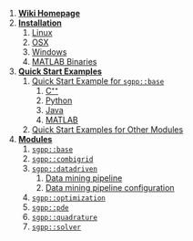 1. [**Wiki Homepage**](https://github.com/SGpp/SGpp/wiki)
2. [**Installation**](https://github.com/SGpp/SGpp/wiki/Installation)
   1. [Linux](https://github.com/SGpp/SGpp/wiki/Linux-(GCC-Clang-ICC))
   2. [OSX](https://github.com/SGpp/SGpp/wiki/OSX-(GCC-ICC))
   3. [Windows](https://github.com/SGpp/SGpp/wiki/Windows-(MinGW))
   4. [MATLAB Binaries](https://github.com/SGpp/SGpp/wiki/Windows-(MinGW))
3. [**Quick Start Examples**](https://github.com/SGpp/SGpp/wiki/Quick-Start)
   1. [Quick Start Example for `sgpp::base`](https://github.com/SGpp/SGpp/wiki/Quick-Start)
      1. [C⁺⁺](https://github.com/SGpp/SGpp/wiki/Base-quick-start-(C%E2%81%BA%E2%81%BA))
      2. [Python](https://github.com/SGpp/SGpp/wiki/Base-quick-start-(Python))
      3. [Java](https://github.com/SGpp/SGpp/wiki/Base-quick-start-(Java))
      4. [MATLAB](https://github.com/SGpp/SGpp/wiki/Base-quick-start-(MATLAB))
   2. [Quick Start Examples for Other Modules](https://github.com/SGpp/SGpp/wiki/Quick-Start)
4. [**Modules**](https://github.com/SGpp/SGpp/wiki/Modules)
   1. [`sgpp::base`](https://github.com/SGpp/SGpp/wiki/Module-sgpp::base)
   2. [`sgpp::combigrid`](https://github.com/SGpp/SGpp/wiki/Module-sgpp::combigrid)
   3. [`sgpp::datadriven`](https://github.com/SGpp/SGpp/wiki/Module-sgpp::datadriven)
      1. [Data mining pipeline](https://github.com/SGpp/SGpp/wiki/Datadriven-datamining-pipeline)
      2. [Data mining pipeline configuration](https://github.com/SGpp/SGpp/wiki/Datadriven-dataminig-pipeline-configuration)
   4. [`sgpp::optimization`](https://github.com/SGpp/SGpp/wiki/Module-sgpp::optimization)
   5. [`sgpp::pde`](https://github.com/SGpp/SGpp/wiki/Module-sgpp::pde)
   6. [`sgpp::quadrature`](https://github.com/SGpp/SGpp/wiki/Module-sgpp::quadrature)
   7. [`sgpp::solver`](https://github.com/SGpp/SGpp/wiki/Module-sgpp::solver)
